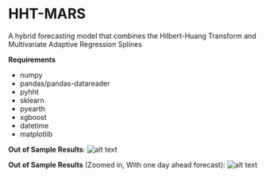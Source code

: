 # HHT-MARS
A hybrid forecasting model that combines the Hilbert-Huang Transform and Multivariate Adaptive Regression Splines

**Requirements**
- numpy
- pandas/pandas-datareader
- pyhht
- sklearn
- pyearth
- xgboost
- datetime
- matplotlib



**Out of Sample Results**:
![alt text](https://github.com/Wavvelet/HHT-MARS/blob/master/test.jpg)

**Out of Sample Results** (Zoomed in, With one day ahead forecast):
![alt text](https://github.com/Wavvelet/HHT-MARS/blob/master/test_zoom.jpeg)
